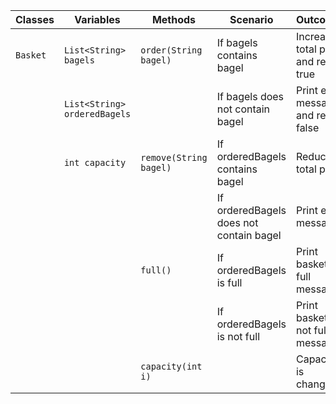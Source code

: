
| Classes  | Variables                    | Methods                | Scenario                                | Outcomes                             |
|----------|------------------------------|------------------------|-----------------------------------------|--------------------------------------|
| `Basket` | `List<String> bagels`        | `order(String bagel)`  | If bagels contains bagel                | Increase total price and return true |
|          | `List<String> orderedBagels` |                        | If bagels does not contain bagel        | Print error message and return false |
|          | `int capacity`               | `remove(String bagel)` | If orderedBagels contains bagel         | Reduce total price                   |
|          |                              |                        | If orderedBagels does not contain bagel | Print error message                  |
|          |                              | `full()`               | If orderedBagels is full                | Print basket is full message         |
|          |                              |                        | If orderedBagels is not full            | Print basket is not full message     |
|          |                              | `capacity(int i)`      |                                         | Capacity is changed                  |